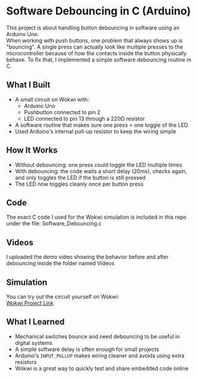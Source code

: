 # Software Debouncing in C (Arduino)

This project is about handling button debouncing in software using an Arduino Uno.  
When working with push buttons, one problem that always shows up is "bouncing". A single press can actually look like multiple presses to the microcontroller because of how the contacts inside the button physically behave. To fix that, I implemented a simple software debouncing routine in C.


## What I Built
- A small circuit on Wokwi with:
  - Arduino Uno
  - Pushbutton connected to pin 2
  - LED connected to pin 13 through a 220Ω resistor
- A software routine that makes sure one press = one toggle of the LED  
- Used Arduino's internal pull-up resistor to keep the wiring simple


## How It Works
- Without debouncing: one press could toggle the LED multiple times  
- With debouncing: the code waits a short delay (20ms), checks again, and only toggles the LED if the button is still pressed  
- The LED now toggles cleanly once per button press


## Code
The exact C code I used for the Wokwi simulation is included in this repo under the file: Software_Debouncing.c



## Videos
I uploaded the demo video showing the behavior before and after debouncing inside the folder named Videos


## Simulation
You can try out the circuit yourself on Wokwi:  
[Wokwi Project Link](https://wokwi.com/projects/434539958514887681)

## What I Learned
- Mechanical switches bounce and need debouncing to be useful in digital systems  
- A simple software delay is often enough for small projects  
- Arduino's `INPUT_PULLUP` makes wiring cleaner and avoids using extra resistors  
- Wokwi is a great way to quickly test and share embedded code online  
